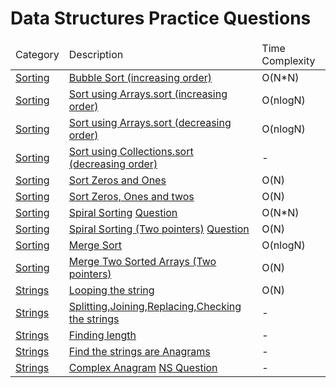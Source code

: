

<html>
    <div>
        <h1>Data Structures Practice Questions</h1>
    </div>
    <table>
        <thead>
            <td>Category</td>
            <td>Description</td>
            <td>Time Complexity</td>
        </thead>
        <tbody>
        <tr>
            <td><a href = "https://github.com/SaiEswar15/Data-Structures/tree/main/Sorting">Sorting</a></td>
            <td><a href = "https://github.com/SaiEswar15/Data-Structures/blob/main/Sorting/BubbleSort.java">Bubble Sort (increasing order)</a></td>
            <td>O(N*N)</td>
        </tr>
        <tr>
            <td><a href = "https://github.com/SaiEswar15/Data-Structures/tree/main/Sorting">Sorting</a></td>
            <td><a href = "https://github.com/SaiEswar15/Data-Structures/blob/main/Sorting/SortFunction.java">Sort using Arrays.sort (increasing order)</a></td>
            <td>O(nlogN)</td>
        </tr>
        <tr>
            <td><a href = "https://github.com/SaiEswar15/Data-Structures/tree/main/Sorting">Sorting</a></td>
            <td><a href = "https://github.com/SaiEswar15/Data-Structures/blob/main/Sorting/SortFunctionDecreasing.java">Sort using Arrays.sort (decreasing order)</a></td>
            <td>O(nlogN)</td>
        </tr>
        <tr>
            <td><a href = "https://github.com/SaiEswar15/Data-Structures/tree/main/Sorting">Sorting</a></td>
            <td><a href = "https://github.com/SaiEswar15/Data-Structures/blob/main/Sorting/SortFunctionCollections.java">Sort using Collections.sort (decreasing order)</a></td>
            <td>-</td>
        </tr>
        <tr>
            <td><a href = "https://github.com/SaiEswar15/Data-Structures/tree/main/Sorting">Sorting</a></td>
            <td><a href = "https://github.com/SaiEswar15/Data-Structures/blob/main/Sorting/MoveZerosAndOnes.java">Sort Zeros and Ones</a></td>
            <td>O(N)</td>
        </tr>
        <tr>
            <td><a href = "https://github.com/SaiEswar15/Data-Structures/tree/main/Sorting">Sorting</a></td>
            <td><a href = "https://github.com/SaiEswar15/Data-Structures/blob/main/Sorting/MoveZerosOnesTwos.java">Sort Zeros, Ones and twos</a></td>
            <td>O(N)</td>
        </tr>
        <tr>
            <td><a href = "https://github.com/SaiEswar15/Data-Structures/tree/main/Sorting">Sorting</a></td>
            <td>
                <a href = "https://github.com/SaiEswar15/Data-Structures/blob/main/Sorting/SpiralSorting.java">Spiral Sorting</a>
                <a href = "https://my.newtonschool.co/playground/code/mmm9ye8s190g">Question</a>
            </td>
            <td>O(N*N)</td>
        </tr>
        <tr>
            <td><a href = "https://github.com/SaiEswar15/Data-Structures/tree/main/Sorting">Sorting</a></td>
            <td>
                <a href = "https://github.com/SaiEswar15/Data-Structures/blob/main/Sorting/SpiralSorting2.java">Spiral Sorting (Two pointers)</a>
                <a href = "https://my.newtonschool.co/playground/code/mmm9ye8s190g">Question</a>
            </td>
            <td>O(N)</td>
        </tr>
        <tr>
            <td><a href = "https://github.com/SaiEswar15/Data-Structures/tree/main/Sorting">Sorting</a></td>
            <td>
                <a href = "https://github.com/SaiEswar15/Data-Structures/blob/main/Sorting/MergeSort.java">Merge Sort</a>
            </td>
            <td>O(nlogN)</td>
        </tr>
        <tr>
            <td><a href = "https://github.com/SaiEswar15/Data-Structures/tree/main/Sorting">Sorting</a></td>
            <td>
                <a href = "https://github.com/SaiEswar15/Data-Structures/blob/main/Sorting/MergingSortedArrays.java">Merge Two Sorted Arrays (Two pointers)</a>
            </td>
            <td>O(N)</td>
        </tr>
        <tr>
            <td><a href = "https://github.com/SaiEswar15/Data-Structures/tree/main/Strings">Strings</a></td>
            <td>
                <a href = "https://github.com/SaiEswar15/Data-Structures/blob/main/Strings/Looping.java">Looping the string</a>
            </td>
            <td>O(N)</td>
        </tr>
        <tr>
            <td><a href = "https://github.com/SaiEswar15/Data-Structures/tree/main/Strings">Strings</a></td>
            <td>
                <a href = "https://github.com/SaiEswar15/Data-Structures/blob/main/Strings/SplitAndJoin.java">Splitting,Joining,Replacing,Checking the strings</a>
            </td>
            <td>-</td>
        </tr>
        <tr>
            <td><a href = "https://github.com/SaiEswar15/Data-Structures/tree/main/Strings">Strings</a></td>
            <td>
                <a href = "https://github.com/SaiEswar15/Data-Structures/blob/main/Strings/Length.java">Finding length</a>
            </td>
            <td>-</td>
        </tr>
        <tr>
            <td><a href = "https://github.com/SaiEswar15/Data-Structures/tree/main/Strings">Strings</a></td>
            <td>
                <a href = "https://github.com/SaiEswar15/Data-Structures/blob/main/Strings/Anagram.java">Find the strings are Anagrams</a>
            </td>
            <td>-</td>
        </tr>
        <tr>
            <td><a href = "https://github.com/SaiEswar15/Data-Structures/tree/main/Strings">Strings</a></td>
            <td>
                <a href = "https://github.com/SaiEswar15/Data-Structures/blob/main/Strings/ComplexAnagram.java">Complex Anagram</a>
                <a href = "#">NS Question</a>
            </td>
            <td>-</td>
        </tr>
        </tbody>
    </table>
    

</html>
